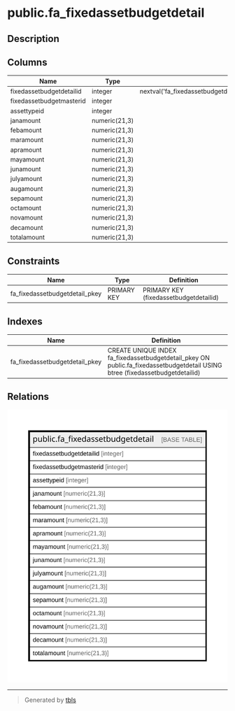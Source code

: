 # public.fa_fixedassetbudgetdetail

## Description

## Columns

| Name | Type | Default | Nullable | Children | Parents | Comment |
| ---- | ---- | ------- | -------- | -------- | ------- | ------- |
| fixedassetbudgetdetailid | integer | nextval('fa_fixedassetbudgetdetail_fixedassetbudgetdetailid_seq'::regclass) | false |  |  |  |
| fixedassetbudgetmasterid | integer |  | true |  |  |  |
| assettypeid | integer |  | true |  |  |  |
| janamount | numeric(21,3) |  | true |  |  |  |
| febamount | numeric(21,3) |  | true |  |  |  |
| maramount | numeric(21,3) |  | true |  |  |  |
| apramount | numeric(21,3) |  | true |  |  |  |
| mayamount | numeric(21,3) |  | true |  |  |  |
| junamount | numeric(21,3) |  | true |  |  |  |
| julyamount | numeric(21,3) |  | true |  |  |  |
| augamount | numeric(21,3) |  | true |  |  |  |
| sepamount | numeric(21,3) |  | true |  |  |  |
| octamount | numeric(21,3) |  | true |  |  |  |
| novamount | numeric(21,3) |  | true |  |  |  |
| decamount | numeric(21,3) |  | true |  |  |  |
| totalamount | numeric(21,3) |  | true |  |  |  |

## Constraints

| Name | Type | Definition |
| ---- | ---- | ---------- |
| fa_fixedassetbudgetdetail_pkey | PRIMARY KEY | PRIMARY KEY (fixedassetbudgetdetailid) |

## Indexes

| Name | Definition |
| ---- | ---------- |
| fa_fixedassetbudgetdetail_pkey | CREATE UNIQUE INDEX fa_fixedassetbudgetdetail_pkey ON public.fa_fixedassetbudgetdetail USING btree (fixedassetbudgetdetailid) |

## Relations

![er](public.fa_fixedassetbudgetdetail.svg)

---

> Generated by [tbls](https://github.com/k1LoW/tbls)
